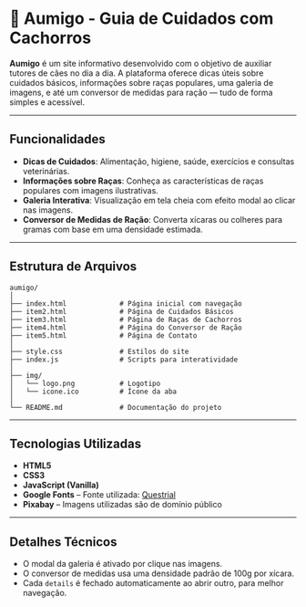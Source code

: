 # 🐶 Aumigo - Guia de Cuidados com Cachorros

**Aumigo** é um site informativo desenvolvido com o objetivo de auxiliar tutores de cães no dia a dia. A plataforma oferece dicas úteis sobre cuidados básicos, informações sobre raças populares, uma galeria de imagens, e até um conversor de medidas para ração — tudo de forma simples e acessível.

---

## Funcionalidades

- **Dicas de Cuidados**: Alimentação, higiene, saúde, exercícios e consultas veterinárias.
- **Informações sobre Raças**: Conheça as características de raças populares com imagens ilustrativas.
- **Galeria Interativa**: Visualização em tela cheia com efeito modal ao clicar nas imagens.
- **Conversor de Medidas de Ração**: Converta xícaras ou colheres para gramas com base em uma densidade estimada.

---

## Estrutura de Arquivos

```
aumigo/
│
├── index.html             # Página inicial com navegação
├── item2.html             # Página de Cuidados Básicos
├── item3.html             # Página de Raças de Cachorros
├── item4.html             # Página do Conversor de Ração
├── item5.html             # Página de Contato
│
├── style.css              # Estilos do site
├── index.js               # Scripts para interatividade
│
├── img/
│   └── logo.png           # Logotipo
│   └── icone.ico          # Ícone da aba
│
└── README.md              # Documentação do projeto
```

---

## Tecnologias Utilizadas

- **HTML5**  
- **CSS3**  
- **JavaScript (Vanilla)**  
- **Google Fonts** – Fonte utilizada: [Questrial](https://fonts.google.com/specimen/Questrial)  
- **Pixabay** – Imagens utilizadas são de domínio público

---

## Detalhes Técnicos

- O modal da galeria é ativado por clique nas imagens.
- O conversor de medidas usa uma densidade padrão de 100g por xícara.
- Cada `details` é fechado automaticamente ao abrir outro, para melhor navegação.

